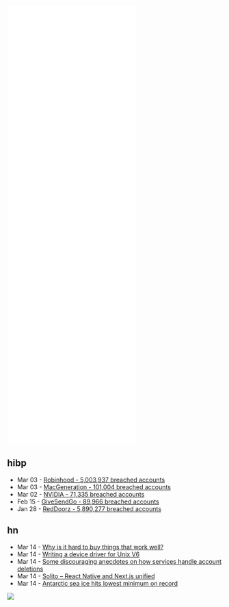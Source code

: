 ![Metrics](https://raw.githubusercontent.com/phixion/phixion/master/metrics.svg)

## hibp

<!--
for https://github.com/phixion/phixion/blob/main/.github/workflows/feeds.yml
-->
<!--START_SECTION:haveibeenpwnd-->
- Mar 03 - [Robinhood - 5,003,937 breached accounts](https://haveibeenpwned.com/PwnedWebsites#Robinhood)
- Mar 03 - [MacGeneration - 101,004 breached accounts](https://haveibeenpwned.com/PwnedWebsites#MacGeneration)
- Mar 02 - [NVIDIA - 71,335 breached accounts](https://haveibeenpwned.com/PwnedWebsites#NVIDIA)
- Feb 15 - [GiveSendGo - 89,966 breached accounts](https://haveibeenpwned.com/PwnedWebsites#GiveSendGo)
- Jan 28 - [RedDoorz - 5,890,277 breached accounts](https://haveibeenpwned.com/PwnedWebsites#RedDoorz)
<!--END_SECTION:haveibeenpwnd-->

## hn

<!--
for https://github.com/phixion/phixion/blob/main/.github/workflows/feeds.yml
-->
<!--START_SECTION:hn-->
- Mar 14 - [Why is it hard to buy things that work well?](https://danluu.com/nothing-works/)
- Mar 14 - [Writing a device driver for Unix V6](https://mveg.es/posts/writing-a-device-driver-for-unix-v6/)
- Mar 14 - [Some discouraging anecdotes on how services handle account deletions](https://www.ctrl.blog/entry/account-deletions-2021.html)
- Mar 14 - [Solito – React Native and Next.js unified](https://solito.dev/)
- Mar 14 - [Antarctic sea ice hits lowest minimum on record](https://www.nature.com/articles/d41586-022-00550-4)
<!--END_SECTION:hn-->

<!--
for https://yhype.me
-->
![](https://hit.yhype.me/github/profile?user_id=13013670)
